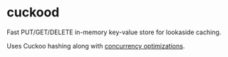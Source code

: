 # cuckood
Fast PUT/GET/DELETE in-memory key-value store for lookaside caching.

Uses Cuckoo hashing along with [concurrency optimizations](https://www.cs.princeton.edu/~mfreed/docs/cuckoo-eurosys14.pdf).
